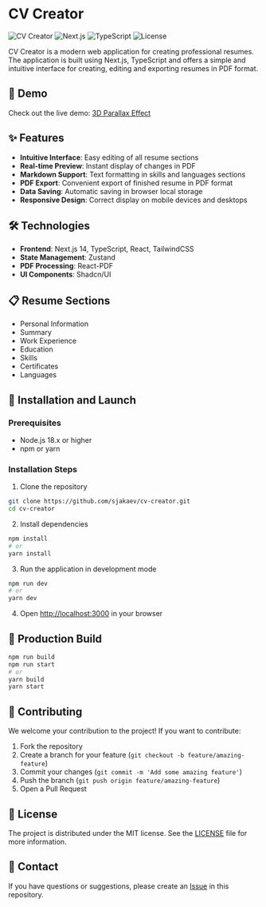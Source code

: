 # CV Creator

![CV Creator](https://img.shields.io/badge/Status-Active-brightgreen)
![Next.js](https://img.shields.io/badge/Next.js-14-black)
![TypeScript](https://img.shields.io/badge/TypeScript-5-blue)
![License](https://img.shields.io/badge/License-MIT-green)

CV Creator is a modern web application for creating professional resumes. The application is built using Next.js, TypeScript and offers a simple and intuitive interface for creating, editing and exporting resumes in PDF format.

## 🚀 Demo

Check out the live demo: [3D Parallax Effect](https://dnd-parallax-3d.netlify.app)

## ✨ Features

- **Intuitive Interface**: Easy editing of all resume sections
- **Real-time Preview**: Instant display of changes in PDF
- **Markdown Support**: Text formatting in skills and languages sections
- **PDF Export**: Convenient export of finished resume in PDF format
- **Data Saving**: Automatic saving in browser local storage
- **Responsive Design**: Correct display on mobile devices and desktops

## 🛠️ Technologies

- **Frontend**: Next.js 14, TypeScript, React, TailwindCSS
- **State Management**: Zustand
- **PDF Processing**: React-PDF
- **UI Components**: Shadcn/UI

## 📋 Resume Sections

- Personal Information
- Summary
- Work Experience
- Education
- Skills
- Certificates
- Languages

## 🔧 Installation and Launch

### Prerequisites

- Node.js 18.x or higher
- npm or yarn

### Installation Steps

1. Clone the repository
```bash
git clone https://github.com/sjakaev/cv-creator.git
cd cv-creator
```

2. Install dependencies
```bash
npm install
# or
yarn install
```

3. Run the application in development mode
```bash
npm run dev
# or
yarn dev
```

4. Open [http://localhost:3000](http://localhost:3000) in your browser

## 🔧 Production Build

```bash
npm run build
npm run start
# or
yarn build
yarn start
```

## 🤝 Contributing

We welcome your contribution to the project! If you want to contribute:

1. Fork the repository
2. Create a branch for your feature (`git checkout -b feature/amazing-feature`)
3. Commit your changes (`git commit -m 'Add some amazing feature'`)
4. Push the branch (`git push origin feature/amazing-feature`)
5. Open a Pull Request

## 📄 License

The project is distributed under the MIT license. See the [LICENSE](LICENSE) file for more information.

## 📧 Contact

If you have questions or suggestions, please create an [Issue](https://github.com/sjakaev/cv-creator/issues) in this repository.

